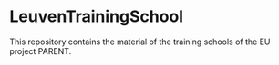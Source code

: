 # LeuvenTrainingSchool
This repository contains the material of the training schools of the EU project PARENT.

